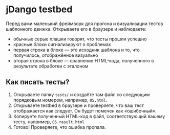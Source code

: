 jDango testbed
==============

Перед вами маленький фреймворк для прогона и визуализации тестов шаблонного движка.
Открываете его в браузере и наблюдаете:

* обычные серые плашки говорят, что тесты прошли успешно
* красные блоки сигнализируют о проблемах
* первая строка в блоке — это исходник шаблона и то, что получилось, отображённое визуально
* вторая строка в блоке — сравнение HTML-кода, полученного в результате обработки с эталоном


Как писать тесты?
-----------------
1. Открываете папку `tests/` и создаёте там файл со следующим порядковым номером, например, `05.html`.
2. Открываете testbed в браузере и проверяете, что ваш тест отображается как следует. Он будет помечен как «ошибочный».
3. Копируете полученный HTML-код в файл, соответствующий вашему тесту, например, `05.result.html`
4. Готово! Проверяете, что ошибка пропала.

